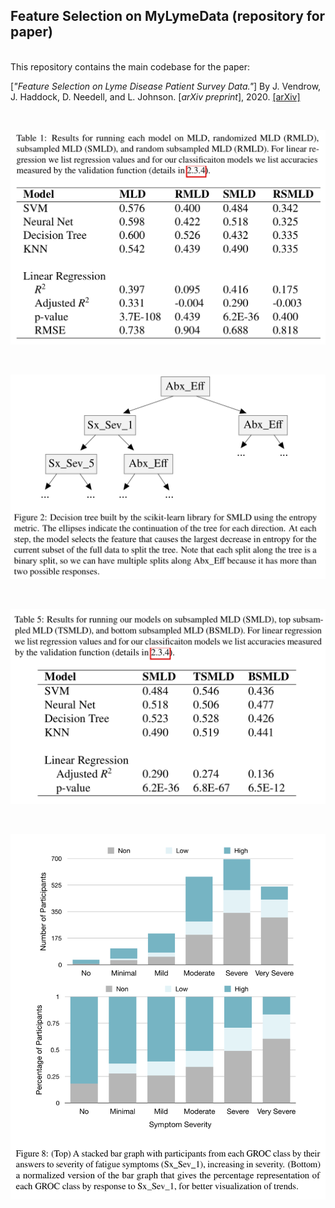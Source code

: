 ## Feature Selection on MyLymeData (repository for paper)

<br/> This repository contains the main codebase for the paper: <br/>

[*"Feature Selection on Lyme Disease Patient Survey Data."*]
By J. Vendrow, J. Haddock, D. Needell, and L. Johnson.
[*arXiv preprint*], 2020. [[arXiv]](https://arxiv.org/abs/2009.09087)

&nbsp;&nbsp;

<p align="center">
<img width="700px" src="https://github.com/jvendrow/Feature-Selection-on-MyLymeData/blob/master/figures/Table_1.png" alt="table_1">
</p>
&nbsp;&nbsp;&nbsp;
<p align="center">
<img width="700px" src="https://github.com/jvendrow/Feature-Selection-on-MyLymeData/blob/master/figures/Figure_2.png" alt="figure_2">
</p>
&nbsp;&nbsp;&nbsp;
<p align="center">
<img width="700px" src="https://github.com/jvendrow/Feature-Selection-on-MyLymeData/blob/master/figures/Table_5.png" alt="table_5">
</p>
&nbsp;&nbsp;&nbsp;
<p align="center">
<img width="700px" src="https://github.com/jvendrow/Feature-Selection-on-MyLymeData/blob/master/figures/Figure_8.png" alt="figure_8">
</p>

